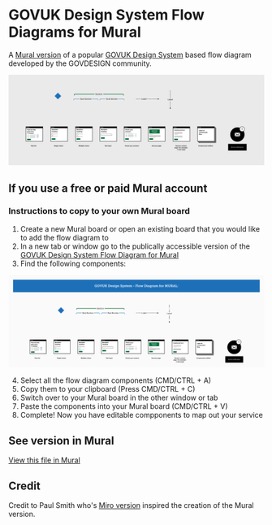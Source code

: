 # GOVUK Design System Flow Diagrams for Mural
A [Mural version](https://app.mural.co/t/digitalhmrc9032/m/digitalhmrc9032/1660126757244/a18e7737b3a8c9b507dd02e5cafcb73e660ddaf5?sender=u88f21b544bf2ceb924a42629) of a popular [GOVUK Design System](https://gov.uk/design-system) based flow diagram developed by the GOVDESIGN community.

![Preview screenshot of the mural file](mural-preview.png)

## If you use a free or paid Mural account

### Instructions to copy to your own Mural board

1. Create a new Mural board or open an existing board that you would like to add the flow diagram to
2. In a new tab or window go to the publically accessible version of the [GOVUK Design System Flow Diagram for Mural](https://app.mural.co/t/digitalhmrc9032/m/digitalhmrc9032/1660126757244/a18e7737b3a8c9b507dd02e5cafcb73e660ddaf5?sender=u88f21b544bf2ceb924a42629)
3. Find the following components:

![The components to copy from](component-example.png)

4. Select all the flow diagram components (CMD/CTRL + A)
5. Copy them to your clipboard (Press CMD/CTRL + C)
6. Switch over to your Mural board in the other window or tab
7. Paste the components into your Mural board (CMD/CTRL + V)
8. Complete! Now you have editable compponents to map out your service

## See version in Mural

[View this file in Mural](https://app.mural.co/t/digitalhmrc9032/m/digitalhmrc9032/1660126757244/a18e7737b3a8c9b507dd02e5cafcb73e660ddaf5?sender=u88f21b544bf2ceb924a42629)

## Credit

Credit to Paul Smith who's [Miro version](https://github.com/paulmsmith/govuk-designsystem-flow-diagram-miro) inspired the creation of the Mural version.
